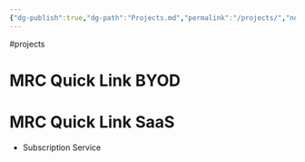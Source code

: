 ```yaml
---
{"dg-publish":true,"dg-path":"Projects.md","permalink":"/projects/","noteIcon":""}
---
```



#projects
# MRC Quick Link BYOD

# MRC Quick Link SaaS
- Subscription Service